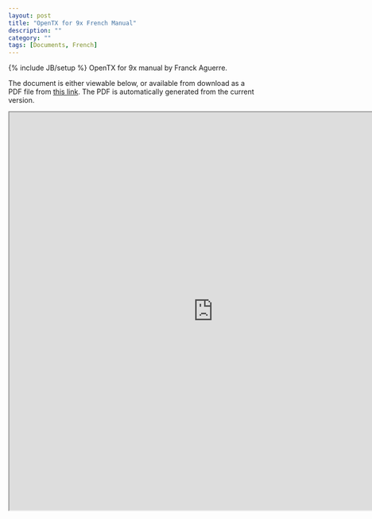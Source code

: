 ```yaml
---
layout: post
title: "OpenTX for 9x French Manual"
description: ""
category: ""
tags: [Documents, French]
---
```

{% include JB/setup %}
OpenTX for 9x manual by Franck Aguerre.

The document is either viewable below, or available from download as a PDF file from [this link](https://docs.google.com/document/d/1EEOyRytOoSxIifFb2CMIQml5a6LPC7WmlZWaKT2nkbw/export?format=pdf). The PDF is automatically generated from the current version.

<iframe width="820" height="800" src="https://docs.google.com/document/d/1EEOyRytOoSxIifFb2CMIQml5a6LPC7WmlZWaKT2nkbw/pub"></iframe>
